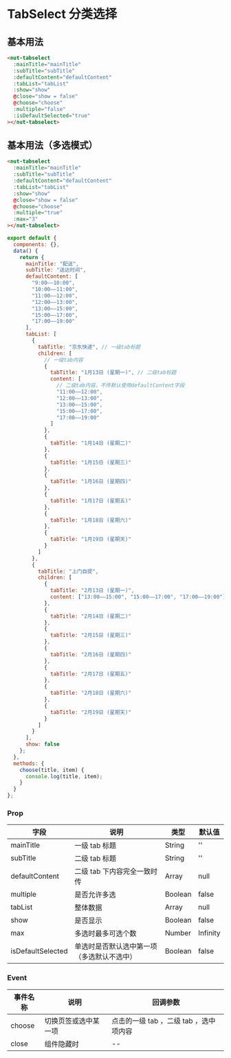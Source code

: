# TabSelect 分类选择

## 基本用法

```html
<nut-tabselect
  :mainTitle="mainTitle"
  :subTitle="subTitle"
  :defaultContent="defaultContent"
  :tabList="tabList"
  :show="show"
  @close="show = false"
  @choose="choose"
  :multiple="false"
  :isDefaultSelected="true"
></nut-tabselect>
```

## 基本用法（多选模式）

```html
<nut-tabselect
  :mainTitle="mainTitle"
  :subTitle="subTitle"
  :defaultContent="defaultContent"
  :tabList="tabList"
  :show="show"
  @close="show = false"
  @choose="choose"
  :multiple="true"
  :max="3"
></nut-tabselect>
```

```javascript
export default {
  components: {},
  data() {
    return {
      mainTitle: "配送",
      subTitle: "送达时间",
      defaultContent: [
        "9:00——10:00",
        "10:00——11:00",
        "11:00——12:00",
        "12:00——13:00",
        "13:00——15:00",
        "15:00——17:00",
        "17:00——19:00"
      ],
      tabList: [
        {
          tabTitle: "京东快递", // 一级tab标题
          children: [
            // 一级tab内容
            {
              tabTitle: "1月13日 (星期一)", // 二级tab标题
              content: [
                // 二级tab内容，不传默认使用defaultContent字段
                "11:00——12:00",
                "12:00——13:00",
                "13:00——15:00",
                "15:00——17:00",
                "17:00——19:00"
              ]
            },
            {
              tabTitle: "1月14日 (星期二)"
            },
            {
              tabTitle: "1月15日 (星期三)"
            },
            {
              tabTitle: "1月16日 (星期四)"
            },
            {
              tabTitle: "1月17日 (星期五)"
            },
            {
              tabTitle: "1月18日 (星期六)"
            },
            {
              tabTitle: "1月19日 (星期天)"
            }
          ]
        },
        {
          tabTitle: "上门自提",
          children: [
            {
              tabTitle: "2月13日 (星期一)",
              content: ["13:00——15:00", "15:00——17:00", "17:00——19:00"]
            },
            {
              tabTitle: "2月14日 (星期二)"
            },
            {
              tabTitle: "2月15日 (星期三)"
            },
            {
              tabTitle: "2月16日 (星期四)"
            },
            {
              tabTitle: "2月17日 (星期五)"
            },
            {
              tabTitle: "2月18日 (星期六)"
            },
            {
              tabTitle: "2月19日 (星期天)"
            }
          ]
        }
      ],
      show: false
    };
  },
  methods: {
    choose(title, item) {
      console.log(title, item);
    }
  }
};
```

### Prop

| 字段              | 说明                                       | 类型    | 默认值   |
| ----------------- | ------------------------------------------ | ------- | -------- |
| mainTitle         | 一级 tab 标题                              | String  | ''       |
| subTitle          | 二级 tab 标题                              | String  | ''       |
| defaultContent    | 二级 tab 下内容完全一致时传                | Array   | null     |
| multiple          | 是否允许多选                               | Boolean | false    |
| tabList           | 整体数据                                   | Array   | null     |
| show              | 是否显示                                   | Boolean | false    |
| max               | 多选时最多可选个数                         | Number  | Infinity |
| isDefaultSelected | 单选时是否默认选中第一项（多选默认不选中） | Boolean | false    |

### Event

| 事件名称 | 说明                 | 回调参数                               |
| -------- | -------------------- | -------------------------------------- |
| choose   | 切换页签或选中某一项 | 点击的一级 tab ，二级 tab ，选中项内容 |
| close    | 组件隐藏时           | --                                     |
